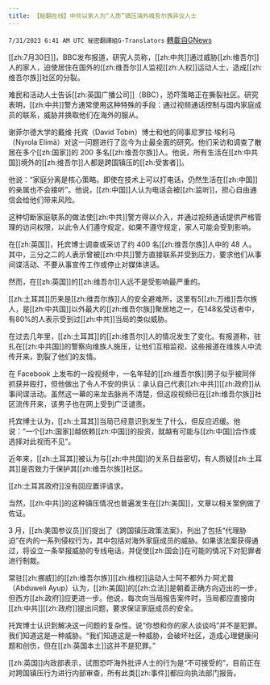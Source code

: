 ```yaml
---
title: 【秘翻在线】中共以家人为“人质”镇压海外维吾尔族异议人士
---
```

`7/31/2023 6:41 AM UTC 秘密翻譯組G-Translators` [轉載自GNews](https://gnews.org/articles/1500712)

[[zh:7月30日]]，BBC发布报道，研究人员称，[[zh:中共]]通过威胁[[zh:维吾尔]]人的家人，迫使居住在国外的[[zh:维吾尔]]人监视[[zh:人权]]运动人士，造成[[zh:维吾尔族]]社区的分裂。

难民和活动人士告诉[[zh:英国广播公司]]（BBC），恐吓策略正在撕裂社区。研究表明，[[zh:中共]]警方通常使用这种特殊的手段：通过视频通话控制与国内家庭成员的联系，威胁并换取他们在海外的服从。

谢菲尔德大学的戴维·托宾（David Tobin）博士和他的同事尼罗拉·埃利马（Nyrola Elimä）对这一问题进行了迄今为止最全面的研究。他们采访和调查了散居在多个[[zh:国家]]的 200 多名[[zh:维吾尔族]]人。他说，所有生活在[[zh:中共国]]境外的[[zh:维吾尔]]人都是跨国镇压的[[zh:受害者]]。

他说：“家庭分离是核心策略。即使在技术上可以打电话，仍然生活在[[zh:中国]]的亲属也不会接听”。他说，[[zh:中国]]人认为电话会被[[zh:监听]]，担心自由通信会给他们带来风险。

这种切断家庭联系的做法使[[zh:中共]]警方得以介入，并通过视频通话提供严格管理的访问权限，以此令人们遵守规定，如果不遵守规定，家人可能会受到影响。

在[[zh:英国]]，托宾博士调查或采访了约 400 名[[zh:维吾尔族]]人中的 48 人。其中，三分之二的人表示曾被[[zh:中共]]警方直接联系并受到压力，要求他们从事间谍活动、不要从事宣传工作或停止对媒体讲话。

然而，在[[zh:英国]]的[[zh:维吾尔]]人远不是受影响最严重的。

[[zh:土耳其]]历来是[[zh:维吾尔族]]人的安全避难所，这里有5[[zh:万维]]吾尔族人，是[[zh:中共国]]以外最大的[[zh:维吾尔族]]聚居地之一，在148名受访者中，有80%的人表示受到过[[zh:中共]]当局的类似威胁。

在过去几年里，[[zh:土耳其]]的[[zh:维吾尔]]人的情况发生了变化。有报道称，驻扎在[[zh:中共国]]的警察向维族人施压，让他们互相监视，这些报道在维族人中流传开来，割裂了他们的友情。

在 Facebook 上发布的一段视频中，一名年轻的[[zh:维吾尔族]]男子似乎被同伴抓获并殴打，但他做出了令人不安的供认：承认自己代表[[zh:中共]][[zh:政府]]从事间谍活动。虽然这一幕的来龙去脉尚不清楚，但这段视频已在[[zh:维吾尔族]]社区流传开来，该男子也在网上受到广泛谴责。

托宾博士认为，[[zh:土耳其]]当局已经意识到发生了什么，但反应迟缓。他说：“一个[[zh:国家]]越依赖[[zh:中国]]的投资，就越有可能与[[zh:中国]]合作或选择对此视而不见”。

近年来，[[zh:土耳其]]被认为与[[zh:中共国]]的关系日益密切，有人质疑[[zh:土耳其]]是否致力于保护其[[zh:维吾尔族]]社区。

[[zh:土耳其政府]]没有回应置评请求。

当然，[[zh:中共]]的这种镇压情况也普遍发生在[[zh:美国]]，文章以相关案例做了佐证。

3 月，[[zh:美国参议员]]们提出了《跨国镇压政策法案》，列出了包括“代理胁迫”在内的一系列侵权行为，其中包括对海外家庭成员的威胁。如果该法案获得通过，将设立一条举报威胁的专线电话，并促使[[zh:国会]]在可能的情况下对犯罪者进行制裁。

常驻[[zh:挪威]]的[[zh:维吾尔族]][[zh:维权]]运动人士阿不都外力·阿尤普（Abduweli Ayup）认为，[[zh:美国]]的[[zh:立法]]是朝着正确方向迈出的一步，但西方[[zh:政府]]应更进一步。他说，每次向当局报告案件时，当局都应直接向[[zh:中共]][[zh:政府]]提出问题，要求保证家庭成员的安全。

托宾博士认识到解决这一问题的复杂性。说“你想和你的家人谈谈吗”并不是犯罪。我们知道这是一种威胁。“我们知道这是一种威胁，会破坏社区，造成心理健康问题和创伤，但在[[zh:英国本土]]这并不是犯罪。”

[[zh:英国]]内政部表示，试图恐吓海外批评人士的行为是“不可接受的”，目前正在对跨国镇压行为进行内部审查，所有此类[[zh:事件]]都应向执法部门报告。
